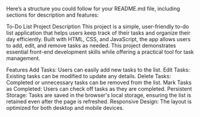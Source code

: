 
Here’s a structure you could follow for your README.md file, including sections for description and features:

To-Do List Project
Description
This project is a simple, user-friendly to-do list application that helps users keep track of their tasks and organize their day efficiently. Built with HTML, CSS, and JavaScript, the app allows users to add, edit, and remove tasks as needed. This project demonstrates essential front-end development skills while offering a practical tool for task management.

Features
Add Tasks: Users can easily add new tasks to the list.
Edit Tasks: Existing tasks can be modified to update any details.
Delete Tasks: Completed or unnecessary tasks can be removed from the list.
Mark Tasks as Completed: Users can check off tasks as they are completed.
Persistent Storage: Tasks are saved in the browser's local storage, ensuring the list is retained even after the page is refreshed.
Responsive Design: The layout is optimized for both desktop and mobile devices.

